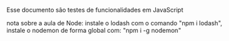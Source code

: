 Esse documento são testes de funcionalidades em JavaScript


nota sobre a aula de Node: instale o lodash com o comando "npm i lodash", 
instale o nodemon de forma global com: "npm i -g nodemon"
